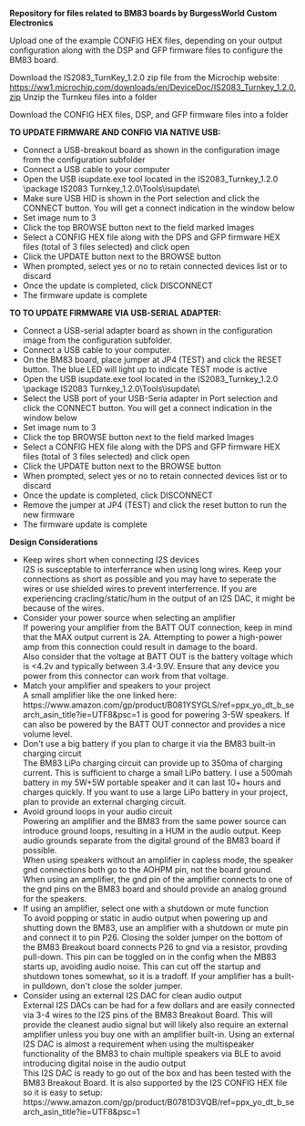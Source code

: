 <B>Repository for files related to BM83 boards by BurgessWorld Custom Electronics</B>

Upload one of the example CONFIG HEX files, depending on your output configuration along with the DSP and GFP firmware files to configure the BM83 board.

Download the IS2083_TurnKey_1.2.0 zip file from the Microchip website:  https://ww1.microchip.com/downloads/en/DeviceDoc/IS2083_Turnkey_1.2.0.zip
Unzip the Turnkeu files into a folder

Download the CONFIG HEX files, DSP, and GFP firmware files into a folder

<B>TO UPDATE FIRMWARE AND CONFIG VIA NATIVE USB:</B>
<ul>
<li>Connect a USB-breakout board as shown in the configuration image from the configuration subfolder
<li>Connect a USB cable to your computer
<li>Open the USB isupdate.exe tool located in the IS2083_Turnkey_1.2.0 \package IS2083 Turnkey_1.2.0\Tools\isupdate\
<li>Make sure USB HID is shown in the Port selection and click the CONNECT button.  You will get a connect indication in the window below
<li>Set image num to 3
<li>Click the top BROWSE button next to the field marked Images
<li>Select a CONFIG HEX file along with the DPS and GFP firmware HEX files (total of 3 files selected) and click open
<li>Click the UPDATE button next to the BROWSE button
<li>When prompted, select yes or no to retain connected devices list or to discard
<li>Once the update is completed, click DISCONNECT
<li>The firmware update is complete
</ul>
  
<B>TO TO UPDATE FIRMWARE VIA USB-SERIAL ADAPTER:</B>
<ul>
<li>Connect a USB-serial adapter board as shown in the configuration image from the configuration subfolder.
<li>Connect a USB cable to your computer.
<li>On the BM83 board, place jumper at JP4 (TEST) and click the RESET button.  The blue LED will light up to indicate TEST mode is active
<li>Open the USB isupdate.exe tool located in the IS2083_Turnkey_1.2.0 \package IS2083 Turnkey_1.2.0\Tools\isupdate\
<li>Select the USB port of your USB-Seria adapter in Port selection and click the CONNECT button.  You will get a connect indication in the window below
<li>Set image num to 3
<li>Click the top BROWSE button next to the field marked Images
<li>Select a CONFIG HEX file along with the DPS and GFP firmware HEX files (total of 3 files selected) and click open
<li>Click the UPDATE button next to the BROWSE button
<li>When prompted, select yes or no to retain connected devices list or to discard
<li>Once the update is completed, click DISCONNECT
<li>Remove the jumper at JP4 (TEST) and click the reset button to run the new firmware
<li>The firmware update is complete
</ul>

<B>Design Considerations</B>
<ul>
<li>Keep wires short when connecting I2S devices<br>
I2S is susceptable to interferrance when using long wires.  Keep your connections as short as possible and you may have to seperate the wires or use shielded wires to prevent interferrence.  If you are experiencing cracling/static/hum in the output of an I2S DAC, it might be because of the wires.
<li>Consider your power source when selecting an amplifier<br>
If powering your amplifier from the BATT OUT connection, keep in mind that the MAX output current is 2A.  Attempting to power a high-power amp from this connection could result in damage to the board.<br>
Also consider that the voltage at BATT OUT is the battery voltage which is <4.2v and typically between 3.4-3.9V.  Ensure that any device you power from this connector can work from that voltage.
<li>Match your amplifier and speakers to your project<br>
A small amplifier like the one linked here:  https://www.amazon.com/gp/product/B081YSYGLS/ref=ppx_yo_dt_b_search_asin_title?ie=UTF8&psc=1  is good for powering 3-5W speakers.  If can also be powered by the BATT OUT connector and provides a nice volume level.<br>
<li>Don't use a big battery if you plan to charge it via the BM83 built-in charging circuit<br>
The BM83 LiPo charging circuit can provide up to 350ma of charging current.  This is sufficient to charge a small LiPo battery.  I use a 500mah battery in my 5W+5W portable speaker and it can last 10+ hours and charges quickly.  If you want to use a large LiPo battery in your project, plan to provide an external charging circuit.
<li>Avoid ground loops in your audio circuit<br>
Powering an amplifier and the BM83 from the same power source can introduce ground loops, resulting in a HUM in the audio output.  Keep audio grounds separate from the digital ground of the BM83 board if possible.<br>
When using speakers without an amplifier in capless mode, the speaker gnd connections both go to the AOHPM pin, not the board ground.<br>
When using an amplifier, the gnd pin of the amplifier connects to one of the gnd pins on the BM83 board and should provide an analog ground for the speakers.
<li>If using an amplifier, select one with a shutdown or mute function<br>
To avoid popping or static in audio output when powering up and shutting down the BM83, use an amplifier with a shutdown or mute pin and connect it to pin P26.  Closing the solder jumper on the bottom of the BM83 Breakout board connects P26 to gnd via a resistor, provding pull-down.  This pin can be toggled on in the config when the MB83 starts up, avoiding audio noise.  This can cut off the startup and shutdown tones somewhat, so it is a tradoff.  If your amplifier has a built-in pulldown, don't close the solder jumper.
<li>Consider using an external I2S DAC for clean audio output<br>
External I2S DACs can be had for a few dollars and are easily connected via 3-4 wires to the I2S pins of the BM83 Breakout Board.  This will provide the cleanest audio signal but will likely also require an external amplifier unless you buy one with an amplifier built-in.
Using an external I2S DAC is almost a requirement when using the multispeaker functionality of the BM83 to chain multiple speakers via BLE to avoid introducing digital noise in the audio output<br>
This I2S DAC is ready to go out of the box and has been tested with the BM83 Breakout Board.  It is also supported by the I2S CONFIG HEX file so it is easy to setup:  https://www.amazon.com/gp/product/B0781D3VQB/ref=ppx_yo_dt_b_search_asin_title?ie=UTF8&psc=1
</ul>
